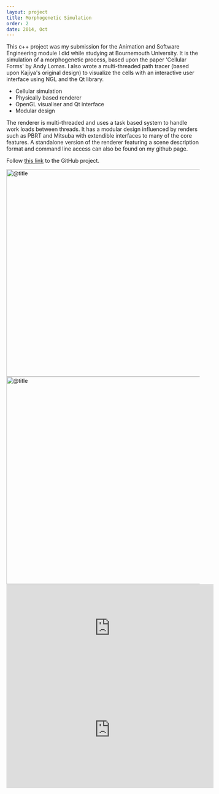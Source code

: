 ```yaml
---
layout: project
title: Morphogenetic Simulation
order: 2
date: 2014, Oct
---
```


This c++ project was my submission for the Animation and Software Engineering module I did while studying at Bournemouth University. It is the simulation of a morphogenetic process, based upon the paper 'Cellular Forms' by Andy Lomas. I also wrote a multi-threaded path tracer (based upon Kajiya's original design) to visualize the cells with an interactive user interface using NGL and the Qt library.

- Cellular simulation
- Physically based renderer
- OpenGL visualiser and Qt interface
- Modular design

The renderer is multi-threaded and uses a task based system to handle work loads between threads. It has a modular design influenced by renders such as PBRT and Mitsuba with extendible interfaces to many of the core features. A standalone version of the renderer featuring a scene description format and command line access can also be found on my github page. 

Follow [this link](https://github.com/joshbainbridge/morphogenetic-sim) to the GitHub project.

<p id="media">
<img src="@path/output_two.jpg" alt="@title" width="540px">
<img src="@path/output_one.jpg" alt="@title" width="540px">
<iframe src="https://player.vimeo.com/video/124716574?color=ffffff&title=0&byline=0&portrait=0" width="540" height="227" frameborder="0" webkitallowfullscreen mozallowfullscreen allowfullscreen></iframe>
<iframe src="https://player.vimeo.com/video/124678271?color=ffffff&title=0&byline=0&portrait=0" width="540" height="304" frameborder="0" webkitallowfullscreen mozallowfullscreen allowfullscreen></iframe>
</p>